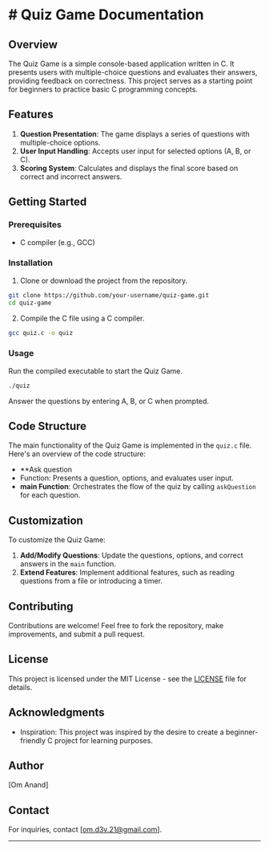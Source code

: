# # Quiz Game Documentation

## Overview

The Quiz Game is a simple console-based application written in C. It presents users with multiple-choice questions and evaluates their answers, providing feedback on correctness. This project serves as a starting point for beginners to practice basic C programming concepts.

## Features

1. **Question Presentation**: The game displays a series of questions with multiple-choice options.
2. **User Input Handling**: Accepts user input for selected options (A, B, or C).
3. **Scoring System**: Calculates and displays the final score based on correct and incorrect answers.

## Getting Started

### Prerequisites

- C compiler (e.g., GCC)

### Installation

1. Clone or download the project from the repository.

```bash
git clone https://github.com/your-username/quiz-game.git
cd quiz-game
```

2. Compile the C file using a C compiler.

```bash
gcc quiz.c -o quiz
```

### Usage

Run the compiled executable to start the Quiz Game.

```bash
./quiz
```

Answer the questions by entering A, B, or C when prompted.

## Code Structure

The main functionality of the Quiz Game is implemented in the `quiz.c` file. Here's an overview of the code structure:

- **Ask question 
- Function: Presents a question, options, and evaluates user input.
- **main Function**: Orchestrates the flow of the quiz by calling `askQuestion` for each question.

## Customization

To customize the Quiz Game:

1. **Add/Modify Questions**: Update the questions, options, and correct answers in the `main` function.
2. **Extend Features**: Implement additional features, such as reading questions from a file or introducing a timer.

## Contributing

Contributions are welcome! Feel free to fork the repository, make improvements, and submit a pull request.

## License

This project is licensed under the MIT License - see the [LICENSE](LICENSE) file for details.

## Acknowledgments

- Inspiration: This project was inspired by the desire to create a beginner-friendly C project for learning purposes.

## Author

[Om Anand]

## Contact

For inquiries, contact [om.d3v.21@gmail.com].

----------------------------------------
